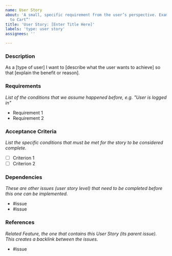 ```yaml
---
name: User Story
about: 'A small, specific requirement from the user’s perspective. Example: “Add Item
  to Cart”'
title: 'User Story: [Enter Title Here]'
labels: 'type: user story'
assignees: ''

---
```


### Description
As a [type of user]
I want to [describe what the user wants to achieve] 
so that [explain the benefit or reason]. 

### Requirements
*List of the conditions that we assume happened before, e.g. "User is logged in"*
- Requirement 1
- Requirement 2

### Acceptance Criteria
*List the specific conditions that must be met for the story to be considered complete.*
- [ ] Criterion 1
- [ ] Criterion 2

### Dependencies
*These are other issues (user story level) that need to be completed before this one can be implemented.*
- #issue
- #issue

### References
*Related Feature, the one that contains this User Story (its parent issue). This creates a backlink between the issues.*
- #issue
